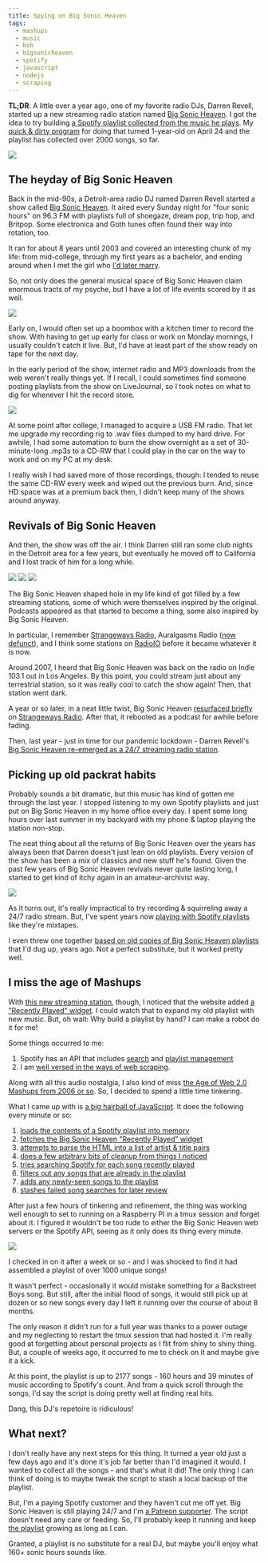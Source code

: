 ```yaml
---
title: Spying on Big Sonic Heaven
tags:
  - mashups
  - music
  - bsh
  - bigsonicheaven
  - spotify
  - javascript
  - nodejs
  - scraping
---
```


**TL;DR**: A little over a year ago, one of my favorite radio DJs, Darren Revell, started up a new streaming radio station named [Big Sonic Heaven]. I got the idea to try building [a Spotify playlist collected from the music he plays][big-sonic-heaven-spy]. My [quick & dirty program][bsh-scraper] for doing that turned 1-year-old on April 24 and the playlist has collected over 2000 songs, so far.

[Big Sonic Heaven]: https://www.bigsonicheaven.com/
[big-sonic-heaven-spy]: https://open.spotify.com/playlist/1xBbvEJrf5HycEZbwn04o1?si=NB3ytTzuQqqyIztLQf0odw

<!--more-->

<img src="./feature-image.png" class="fullwidth" />

<nav role="navigation" class="table-of-contents"></nav>

## The heyday of Big Sonic Heaven

Back in the mid-90s, a Detroit-area radio DJ named Darren Revell started a show called [Big Sonic Heaven][bsh-wikipedia]. It aired every Sunday night for "four sonic hours" on 96.3 FM with playlists full of shoegaze, dream pop, trip hop, and Britpop. Some electronica and Goth tunes often found their way into rotation, too.

It ran for about 8 years until 2003 and covered an interesting chunk of my life: from mid-college, through my first years as a bachelor, and ending around when I met the girl who [I'd later marry][wedding].

So, not only does the general musical space of Big Sonic Heaven claim enormous tracts of my psyche, but I have a lot of life events scored by it as well.

[wedding]: https://blog.lmorchard.com/2006/06/09/wedding-day-is-today/

<img src="./boombox.jpg" class="inset right wide" />

Early on, I would often set up a boombox with a kitchen timer to record the show. With having to get up early for class or work on Monday mornings, I usually couldn't catch it live. But, I'd have at least part of the show ready on tape for the next day.

In the early period of the show, internet radio and MP3 downloads from the web weren't really things yet. If I recall, I could sometimes find someone posting playlists from the show on LiveJournal, so I took notes on what to dig for whenever I hit the record store.

<img src="./fm-tuner.jpg" class="inset left wide" />

At some point after college, I managed to acquire a USB FM radio. That let me upgrade my recording rig to .wav files dumped to my hard drive. For awhile, I had some automation to burn the show overnight as a set of 30-minute-long .mp3s to a CD-RW that I could play in the car on the way to work and on my PC at my desk.

I really wish I had saved more of those recordings, though: I tended to reuse the same CD-RW every week and wiped out the previous burn. And, since HD space was at a premium back then, I didn't keep many of the shows around anyway.

## Revivals of Big Sonic Heaven

And then, the show was off the air. I think Darren still ran some club nights in the Detroit area for a few years, but eventually he moved off to California and I lost track of him for a long while.

<img src="./strangeways.jpg" class="inset left" />
<img src="./bigsonicheaven-indie.png" class="inset left" />
<img src="./bsh-radio.jpg" class="inset right" />

The Big Sonic Heaven shaped hole in my life kind of got filled by a few streaming stations, some of which were themselves inspired by the original. Podcasts appeared as that started to become a thing, some also inspired by Big Sonic Heaven.

In particular, I remember [Strangeways Radio], Auralgasms Radio ([now defunct](auralgasms)), and I think some stations on [RadioIO] before it became whatever it is now.

Around 2007, I heard that Big Sonic Heaven was back on the radio on Indie 103.1 out in Los Angeles. By this point, you could stream just about any terrestrial station, so it was really cool to catch the show again! Then, that station went dark.

A year or so later, in a neat little twist, Big Sonic Heaven [resurfaced briefly][bsh-strangeways] on [Strangeways Radio]. After that, it rebooted as a podcast for awhile before fading.

Then, last year - just in time for our pandemic lockdown - Darren Revell's [Big Sonic Heaven re-emerged as a 24/7 streaming radio station][Big Sonic Heaven].

[auralgasms]: https://twitter.com/auralgasms/status/7106192490
[radioio]: https://en.wikipedia.org/wiki/Radioio
[strangeways radio]: https://www.strangewaysradio.com/
[bsh-wikipedia]: https://en.wikipedia.org/wiki/Big_Sonic_Heaven
[bsh-strangeways]: http://motorcityblog.blogspot.com/2010/07/big-sonic-heaven-returns.html

## Picking up old packrat habits

Probably sounds a bit dramatic, but this music has kind of gotten me through the last year. I stopped listening to my own Spotify playlists and just put on Big Sonic Heaven in my home office every day. I spent some long hours over last summer in my backyard with my phone & laptop playing the station non-stop.

The neat thing about all the returns of Big Sonic Heaven over the years has always been that Darren doesn't just lean on old playlists. Every version of the show has been a mix of classics and new stuff he's found. Given the past few years of Big Sonic Heaven revivals never quite lasting long, I started to get kind of itchy again in an amateur-archivist way.

<img src="./old-bsh-playlist.png" class="inset right wide" />

As it turns out, it's really impractical to try recording & squirreling away a 24/7 radio stream. But, I've spent years now [playing with Spotify playlists][my-playlists] like they're mixtapes.

I even threw one together [based on old copies of Big Sonic Heaven playlists][bsh-manual-playlist] that I'd dug up, years ago. Not a perfect substitute, but it worked pretty well.

[spotify-api-search]: https://developer.spotify.com/documentation/web-api/reference/#category-search
[spotify-api-playlists]: https://developer.spotify.com/documentation/web-api/reference/#category-playlists
[scraping]: https://www.google.com/search?q=site:blog.lmorchard.com+scraping
[recently-played]: https://widgets.autopo.st/widgets/public/DR66/recentlyplayed.php
[my-playlists]: https://open.spotify.com/user/lmorchard/playlists
[bsh-manual-playlist]: https://open.spotify.com/playlist/4Xg0WBY32T9AQkIm3rUpfq?si=pFYJz34nTW2qLtPRDOXq2w

## I miss the age of Mashups

With [this new streaming station][big sonic heaven], though, I noticed that the website added [a "Recently Played" widget][recently-played]. I could watch that to expand my old playlist with new music. But, oh wait: Why build a playlist by hand? I can make a robot do it for me!

Some things occurred to me:

1. Spotify has an API that includes [search][spotify-api-search] and [playlist management][spotify-api-playlists]
1. I am [well versed in the ways of web scraping][scraping].

Along with all this audio nostalgia, I also kind of miss [the Age of Web 2.0 Mashups from 2006 or so][web20-mashups]. So, I decided to spend a little time tinkering.

What I came up with is [a big hairball of JavaScript][bsh-scraper]. It does the following every minute or so:

1. [loads the contents of a Spotify playlist into memory](https://github.com/lmorchard/bsh-now-playing-scraper/blob/6495dd737a196498b2d82e745d58cef8006e1b81/scrape-now-playing-into-playlist.js#L26)
1. [fetches the Big Sonic Heaven "Recently Played" widget](https://github.com/lmorchard/bsh-now-playing-scraper/blob/6495dd737a196498b2d82e745d58cef8006e1b81/scrape-now-playing-into-playlist.js#L51)
1. [attempts to parse the HTML into a list of artist & title pairs](https://github.com/lmorchard/bsh-now-playing-scraper/blob/6495dd737a196498b2d82e745d58cef8006e1b81/scrape-now-playing-into-playlist.js#L56-L69)
1. [does a few arbitrary bits of cleanup from things I noticed](https://github.com/lmorchard/bsh-now-playing-scraper/blob/6495dd737a196498b2d82e745d58cef8006e1b81/scrape-now-playing-into-playlist.js#L74)
1. [tries searching Spotify for each song recently played](https://github.com/lmorchard/bsh-now-playing-scraper/blob/6495dd737a196498b2d82e745d58cef8006e1b81/scrape-now-playing-into-playlist.js#L112-L115)
1. [filters out any songs that are already in the playlist](https://github.com/lmorchard/bsh-now-playing-scraper/blob/6495dd737a196498b2d82e745d58cef8006e1b81/scrape-now-playing-into-playlist.js#L121-L123)
1. [adds any newly-seen songs to the playlist](https://github.com/lmorchard/bsh-now-playing-scraper/blob/6495dd737a196498b2d82e745d58cef8006e1b81/scrape-now-playing-into-playlist.js#L127-L134)
1. [stashes failed song searches for later review](https://github.com/lmorchard/bsh-now-playing-scraper/blob/6495dd737a196498b2d82e745d58cef8006e1b81/scrape-now-playing-into-playlist.js#L137-L141)

[bsh-scraper]: https://github.com/lmorchard/bsh-now-playing-scraper/blob/master/scrape-now-playing-into-playlist.js
[web20-mashups]: https://www.windley.com/archives/2006/05/mashups_web_dat.shtml

After just a few hours of tinkering and refinement, the thing was working well enough to set to running on a Raspberry PI in a tmux session and forget about it. I figured it wouldn't be too rude to either the Big Sonic Heaven web servers or the Spotify API, seeing as it only does its thing every minute.

<img src="./script-run.png" class="fullwidth" />

I checked in on it after a week or so - and I was shocked to find it had assembled a playlist of over 1000 unique songs!

It wasn't perfect - occasionally it would mistake something for a Backstreet Boys song. But still, after the initial flood of songs, it would still pick up at dozen or so new songs every day I left it running over the course of about 8 months.

The only reason it didn't run for a full year was thanks to a power outage and my neglecting to restart the tmux session that had hosted it. I'm really good at forgetting about personal projects as I flit from shiny to shiny thing. But, a couple of weeks ago, it occurred to me to check on it and maybe give it a kick.

At this point, the playlist is up to 2177 songs - 160 hours and 39 minutes of music according to Spotify's count. And from a quick scroll through the songs, I'd say the script is doing pretty well at finding real hits.

Dang, this DJ's repetoire is ridiculous!

## What next?

I don't really have any next steps for this thing. It turned a year old just a few days ago and it's done it's job far better than I'd imagined it would. I wanted to collect all the songs - and that's what it did! The only thing I can think of doing is to maybe tweak the script to stash a local backup of the playlist.

But, I'm a paying Spotify customer and they haven't cut me off yet. Big Sonic Heaven is still playing 24/7 and I'm [a Patreon supporter][bsh-patreon]. The script doesn't need any care or feeding. So, I'll probably keep it running and keep [the playlist][big-sonic-heaven-spy] growing as long as I can.

Granted, a playlist is no substitute for a real DJ, but maybe you'll enjoy what 160+ sonic hours sounds like.

[bsh-patreon]: https://www.patreon.com/bigsonicheaven
